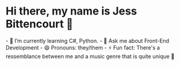 <h1>Hi there, my name is Jess Bittencourt 👋</h1> 
- 🌱 I’m currently learning C#, Python.
- 💬 Ask me about Front-End Development
- 😄 Pronouns: they/them
- ⚡ Fun fact: There's a ressemblance between me and a music genre that is quite unique 🎷

<!--
**srtjazz/srtjazz** is a ✨ _special_ ✨ repository because its `README.md` (this file) appears on your GitHub profile.


